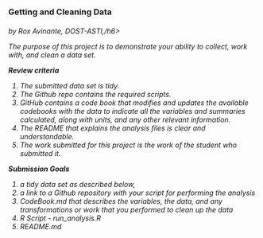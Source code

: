 <h3>Getting and Cleaning Data</h3>
<h6>by Rox Avinante, DOST-ASTI,/h6>

The purpose of this project is to demonstrate your ability to collect, work with, and clean a data set.

**Review criteria** 
1. The submitted data set is tidy.
1. The Github repo contains the required scripts.
1. GitHub contains a code book that modifies and updates the available codebooks with the data to indicate all the variables and summaries calculated, along with units, and any other relevant information.
1. The README that explains the analysis files is clear and understandable.
1. The work submitted for this project is the work of the student who submitted it.

**Submission Goals**
1. a tidy data set as described below, 
1. a link to a Github repository with your script for performing the analysis
1. CodeBook.md that describes the variables, the data, and any transformations or work that you performed to clean up the data
1. R Script - run_analysis.R
1. README.md 

